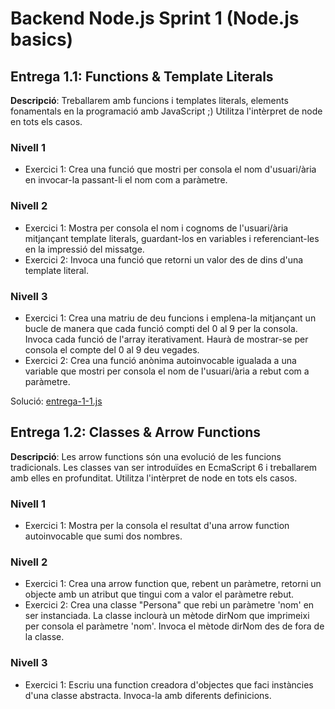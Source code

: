 # Backend Node.js Sprint 1 (Node.js basics)

## Entrega 1.1: Functions & Template Literals

**Descripció**: Treballarem amb funcions i templates literals, elements fonamentals en la programació amb JavaScript ;)
Utilitza l'intèrpret de node en tots els casos.

### Nivell 1

- Exercici 1: Crea una funció que mostri per consola el nom d'usuari/ària en invocar-la passant-li el nom com a paràmetre.

### Nivell 2

- Exercici 1: Mostra per consola el nom i cognoms de l'usuari/ària mitjançant template literals, guardant-los en variables i referenciant-les en la impressió del missatge.
- Exercici 2: Invoca una funció que retorni un valor des de dins d'una template literal.

### Nivell 3

- Exercici 1: Crea una matriu de deu funcions i emplena-la mitjançant un bucle de manera que cada funció compti del 0 al 9 per la consola. Invoca cada funció de l'array iterativament. Haurà de mostrar-se per consola el compte del 0 al 9 deu vegades.
- Exercici 2: Crea una funció anònima autoinvocable igualada a una variable que mostri per consola el nom de l'usuari/ària a rebut com a paràmetre.

Solució: [entrega-1-1.js](entrega-1-1.js)

## Entrega 1.2: Classes & Arrow Functions

**Descripció**: Les arrow functions són una evolució de les funcions tradicionals. Les classes van ser introduïdes en EcmaScript 6 i treballarem amb elles en profunditat.
Utilitza l'intèrpret de node en tots els casos.

### Nivell 1

- Exercici 1: Mostra per la consola el resultat d'una arrow function autoinvocable que sumi dos nombres.

### Nivell 2

- Exercici 1: Crea una arrow function que, rebent un paràmetre, retorni un objecte amb un atribut que tingui com a valor el paràmetre rebut.
- Exercici 2: Crea una classe "Persona" que rebi un paràmetre 'nom' en ser instanciada. La classe inclourà un mètode dirNom que imprimeixi per consola el paràmetre 'nom'. Invoca el mètode dirNom des de fora de la classe.

### Nivell 3

- Exercici 1: Escriu una function creadora d'objectes que faci instàncies d'una classe abstracta. Invoca-la amb diferents definicions.
